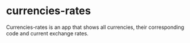 # currencies-rates
Currencies-rates is an app that shows all currencies, their corresponding code and current exchange rates.
